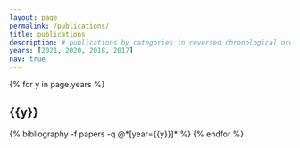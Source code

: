 ```yaml
---
layout: page
permalink: /publications/
title: publications
description: # publications by categories in reversed chronological order. generated by jekyll-scholar.
years: [2021, 2020, 2018, 2017]
nav: true
---
```


<div class="publications">

{% for y in page.years %}
  <h2 class="year">{{y}}</h2>
  {% bibliography -f papers -q @*[year={{y}}]* %}
{% endfor %}

</div>
